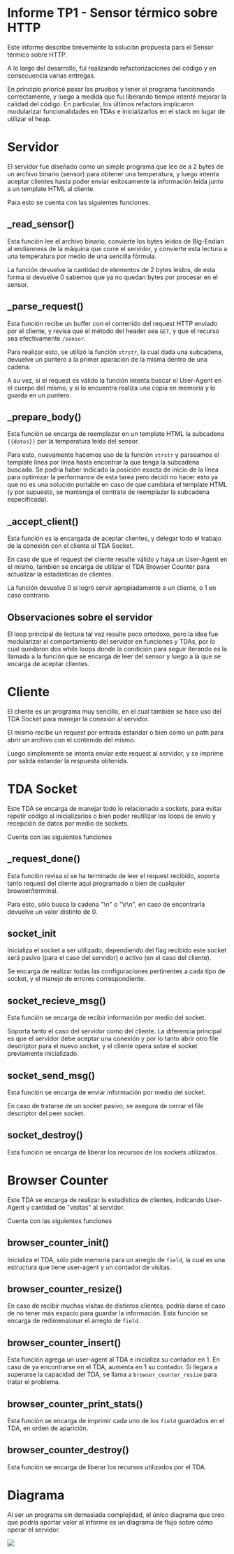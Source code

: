 # Informe TP1 - Sensor térmico sobre HTTP

Este informe describe brévemente la solución propuesta para el Sensor térmico sobre HTTP.

A lo largo del desarrollo, fui realizando refactorizaciones del código y en consecuencia varias entregas. 

En principio prioricé pasar las pruebas y tener el programa funcionando correctamente, y luego a medida que fui liberando tiempo intenté mejorar la calidad del código.
En particular, los últimos refactors implicaron modularizar funcionalidades en TDAs e inicializarlos en el stack en lugar de utilizar el heap.

# Servidor

El servidor fue diseñado como un simple programa que lee de a 2 bytes de un archivo binario (sensor) para obtener una temperatura, y luego intenta aceptar clientes hasta poder enviar exitosamente la información leída junto a un template HTML al cliente.

Para esto se cuenta con las siguientes funciones:

## _read_sensor() 
Esta función lee el archivo binario, convierte los bytes leídos de Big-Endian al endianness de la máquina que corre el servidor, y convierte esta lectura a una temperatura por medio de una sencilla fórmula. 

La función devuelve la cantidad de elementos de 2 bytes leídos, de esta forma si devuelve 0 sabemos que ya no quedan bytes por procesar en el sensor.

## _parse_request()
Esta función recibe un buffer con el contenido del request HTTP enviado por el cliente, y revisa que el método del header sea `GET`, y que el recurso sea efectivamente `/sensor`.

Para realizar esto, se utilizó la función `strstr`, la cual dada una subcadena, devuelve un puntero a la primer aparación de la misma dentro de una cadena.

A su vez, si el request es válido la función intenta buscar el User-Agent en el cuerpo del mismo, y si lo encuentra realiza una copia en memoria y lo guarda en un puntero.

## _prepare_body()

Esta función se encarga de reemplazar en un template HTML la subcadena `{{datos}}` por la temperatura leída del sensor.

Para esto, nuevamente hacemos uso de la función `strstr` y parseamos el template línea por línea hasta encontrar la que tenga la subcadena buscada. Se podría haber indicado la posición exacta de inicio de la línea para optimizar la performance de esta tarea pero decidí no hacer esto ya que no es una solución portable en caso de que cambiara el template HTML (y por supuesto, se mantenga el contrato de reemplazar la subcadena específicada).

## _accept_client()
Esta función es la encargada de aceptar clientes, y delegar todo el trabajo de la conexión con el cliente al TDA Socket. 

En caso de que el request del cliente resulte válido y haya un User-Agent en el mismo, también se encarga de utilizar el TDA Browser Counter para actualizar la estadísticas de clientes.

La función devuelve 0 si logró servir apropiadamente a un cliente, o 1 en caso contrario.

## Observaciones sobre el servidor

El loop principal de lectura tal vez resulte poco ortodoxo, pero la idea fue modularizar el comportamiento del servidor en funciones y TDAs, por lo cual quedaron dos while loops donde la condición para seguir iterando es la llamada a la función que se encarga de leer del sensor y luego a la que se encarga de aceptar clientes.

# Cliente

El cliente es un programa muy sencillo, en el cual también se hace uso del TDA Socket para manejar la conexión al servidor.

El mismo recibe un request por entrada estandar o bien como un path para abrir un archivo con el contenido del mismo.

Luego simplemente se intenta enviar este request al servidor, y se imprime por salida estandar la respuesta obtenida.

# TDA Socket

Este TDA se encarga de manejar todo lo relacionado a sockets, para evitar repetir código al inicializarlos o bien poder reutilizar los loops de envío y recepción de datos por medio de sockets.

Cuenta con las siguientes funciones

## _request_done()

Esta función revisa si se ha terminado de leer el request recibido, soporta tanto request del cliente aquí programado o bien de cualquier browser/terminal.

Para esto, sólo busca la cadena "\n" o "\r\n", en caso de encontrarla devuelve un valor distinto de 0.

## socket_init

Inicializa el socket a ser utilizado, dependiendo del flag recibido este socket será pasivo (para el caso del servidor) o activo (en el caso del cliente).

Se encarga de realizar todas las configuraciones pertinentes a cada tipo de socket, y el manejo de errores correspondiente.

## socket_recieve_msg()

Esta función se encarga de recibir información por medio del socket.

Soporta tanto el caso del servidor como del cliente. La diferencia principal es que el servidor debe aceptar una conexión y por lo tanto abrir otro file descriptor para el nuevo socket, y el cliente opera sobre el socket previamente inicializado.

## socket_send_msg()

Esta función se encarga de enviar información por medio del socket.

En caso de tratarse de un socket pasivo, se asegura de cerrar el file descriptor del peer socket.

## socket_destroy()

Esta función se encarga de liberar los recursos de los sockets utilizados.

# Browser Counter

Este TDA se encarga de realizar la estadística de clientes, indicando User-Agent y cantidad de "visitas" al servidor.

Cuenta con las siguientes funciones

## browser_counter_init()

Inicializa el TDA, sólo pide memoria para un arreglo de `field`, la cual es una estructura que tiene user-agent y un contador de visitas.

## browser_counter_resize()

En caso de recibir muchas visitas de distintos clientes, podría darse el caso de no tener más espacio para guardar la información. Esta función se encarga de redimensionar el arreglo de `field`.

## browser_counter_insert()

Esta función agrega un user-agent al TDA e inicializa su contador en 1. En caso de ya encontrarse en el TDA, aumenta en 1 su contador.
Si llegara a superarse la capacidad del TDA, se llama a `browser_counter_resize` para tratar el problema.

## browser_counter_print_stats()

Esta función se encarga de imprimir cada uno de los `field` guardados en el TDA, en orden de aparición.

## browser_counter_destroy()

Esta función se encarga de liberar los recursos utilizados por el TDA.

<div style="page-break-after: always;"></div>

# Diagrama

Al ser un programa sin demasiada complejidad, el único diagrama que creo que podría aportar valor al informe es un diagrama de flujo sobre cómo operar el servidor.

![](server.jpg)